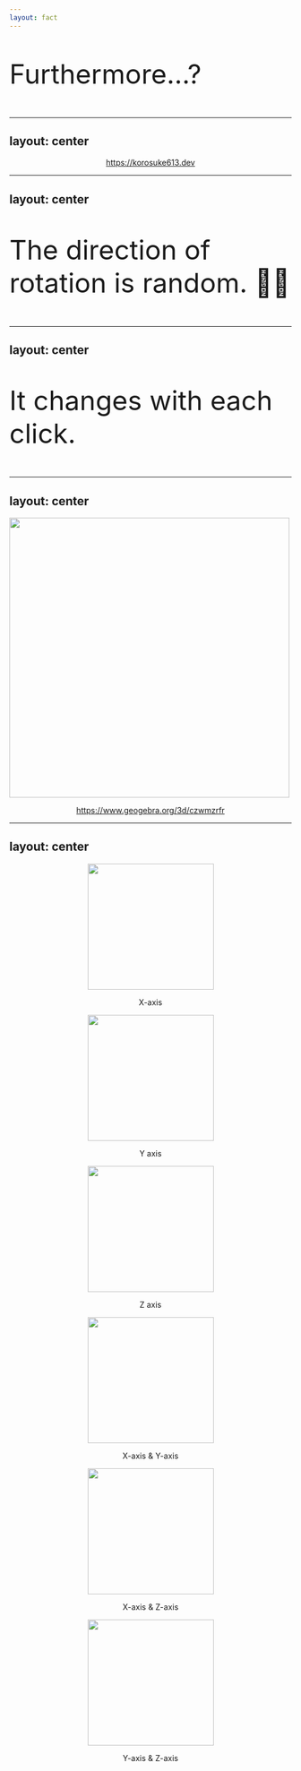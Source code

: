 ```yaml
---
layout: fact
---
```


<p style="font-size: xxx-large">
  Furthermore...?
</p>


---
layout: center
---

<Youtube width="600" height="378" id="a_AjBHI0op8" />

<p style="text-align: center;">
  <a href="https://korosuke613.dev" target="_blank" rel="noopener noreferrer">
    https://korosuke613.dev
  </a>
</p>

<!--
(here actually opens korosuke613.dev and clicks several times)
(Says, "It turns in many directions.")
-->

---
layout: center
---

<p style="font-size: xxx-large">
  The direction of rotation is random. 😵‍💫
</p>


---
layout: center
---

<p style="font-size: xxx-large">
  It changes with each click.
</p>

---
layout: center
---

<img border="rounded" width="500" src="/axises2.png"/>

<p style="text-align: center;">
  <a href="https://www.geogebra.org/3d/czwmzrfr" target="_blank" rel="noopener noreferrer">
    https://www.geogebra.org/3d/czwmzrfr
  </a>
</p>

<!--
This is an image.
(quickly moving on)
-->


---
layout: center
---

<!-- grid で 6 等分する -->
<div class="grid grid-cols-6 gap-4">
  <div class="col-span-2 panel">
    <img src="/rotate_x.png" width="225" border="rounded"/>
    <p>
      X-axis
    </p>
  </div>
  <div class="col-span-2 panel">
    <img src="/rotate_y.png" width="225" border="rounded"/>
    <p>
      Y axis
    </p>
  </div>
  <div class="col-span-2 panel">
    <img src="/rotate_z.png" width="225" border="rounded"/>
    <p>
      Z axis
    </p>
  </div>
  <div class="col-span-2 panel">
    <img src="/rotate_xy.png" width="225" border="rounded"/>
    <p>
      X-axis & Y-axis
    </p>
  </div>
  <div class="col-span-2 panel">
    <img src="/rotate_xz.png" width="225" border="rounded"/>
    <p>
      X-axis & Z-axis
    </p>
  </div>
  <div class="col-span-2 panel">
    <img src="/rotate_yz.png" width="225" border="rounded"/>
    <p>
      Y-axis & Z-axis
    </p>
  </div>
</div>

<style>
.panel {
  display: grid;
  place-items: center;
}

</style>

<!--
Six rotation patterns are available.
-->
